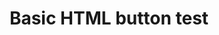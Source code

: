 ---
title: "Basic HTML button test"
description: "A basic html button test."
category: html
keywords: a, b, c
last_test_date: "2019-10-18"
test_url: "https://a11ysupport.io/tests/html/html/buttons.html"
test_results_url: "https://a11ysupport.io/tests/tech__html__buttons"
stats: {
    vo_macos: {
		safari: {
			13.0.2: 'y'
		}
    },
    nvda: {
		chrome: {
			76: 'y'
		},
		firefox: {
			"68": 'y'
		}
    },
	dragon: {
		chrome: {
			76: 'a #1 #2'
		}
	}
}
notes: "Failing or partial results may be out of date. The oldest result is from 2 years ago. Consider running this test and contributing results."
notes_by_num: {
    "1": 'Partial. input[type="reset"] not fully supported',
}
---